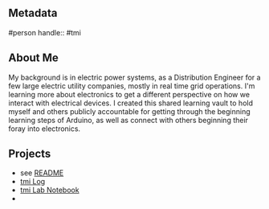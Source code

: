## Metadata
#person
handle:: #tmi

## About Me
My background is in electric power systems, as a Distribution Engineer for a few large electric utility companies, mostly in real time grid operations. I'm learning more about electronics to get a different perspective on how we interact with electrical devices. I created this shared learning vault to hold myself and others publicly accountable for getting through the beginning learning steps of Arduino, as well as connect with others beginning their foray into electronics.

## Projects
- see [README](README.md)
- [tmi Log](tmi%20Log.md)
- [tmi Lab Notebook](tmi%20Lab%20Notebook.md)
- 